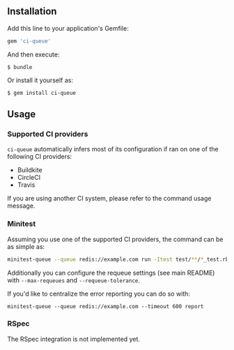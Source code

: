 ## Installation

Add this line to your application's Gemfile:

```ruby
gem 'ci-queue'
```

And then execute:

    $ bundle

Or install it yourself as:

    $ gem install ci-queue

## Usage

### Supported CI providers

`ci-queue` automatically infers most of its configuration if ran on one of the following CI providers:

  - Buildkite
  - CircleCI
  - Travis

If you are using another CI system, please refer to the command usage message.

### Minitest

Assuming you use one of the supported CI providers, the command can be as simple as:

```bash
minitest-queue --queue redis://example.com run -Itest test/**/*_test.rb
```

Additionally you can configure the requeue settings (see main README) with `--max-requeues` and `--requeue-tolerance`.


If you'd like to centralize the error reporting you can do so with:

```
minitest-queue --queue redis://example.com --timeout 600 report
```

### RSpec

The RSpec integration is not implemented yet.
